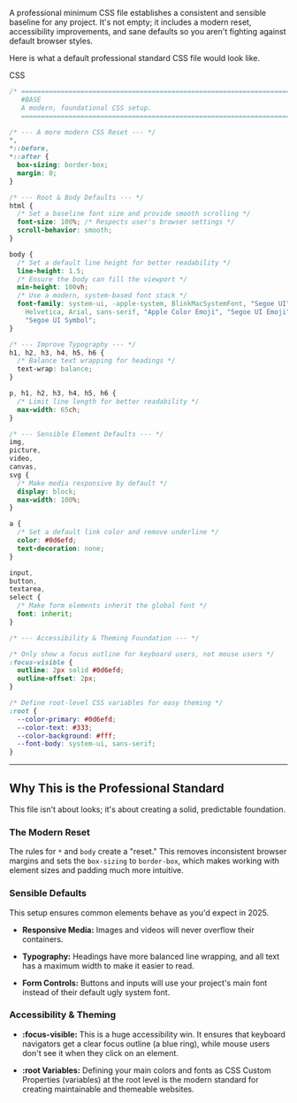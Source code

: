 A professional minimum CSS file establishes a consistent and sensible baseline for any project. It's not empty; it includes a modern reset, accessibility improvements, and sane defaults so you aren't fighting against default browser styles.

Here is what a default professional standard CSS file would look like.

CSS

```CSS
/* ==========================================================================
   #BASE
   A modern, foundational CSS setup.
   ========================================================================== */

/* --- A more modern CSS Reset --- */
*,
*::before,
*::after {
  box-sizing: border-box;
  margin: 0;
}

/* --- Root & Body Defaults --- */
html {
  /* Set a baseline font size and provide smooth scrolling */
  font-size: 100%; /* Respects user's browser settings */
  scroll-behavior: smooth;
}

body {
  /* Set a default line height for better readability */
  line-height: 1.5;
  /* Ensure the body can fill the viewport */
  min-height: 100vh;
  /* Use a modern, system-based font stack */
  font-family: system-ui, -apple-system, BlinkMacSystemFont, "Segoe UI", Roboto,
    Helvetica, Arial, sans-serif, "Apple Color Emoji", "Segoe UI Emoji",
    "Segoe UI Symbol";
}

/* --- Improve Typography --- */
h1, h2, h3, h4, h5, h6 {
  /* Balance text wrapping for headings */
  text-wrap: balance;
}

p, h1, h2, h3, h4, h5, h6 {
  /* Limit line length for better readability */
  max-width: 65ch;
}

/* --- Sensible Element Defaults --- */
img,
picture,
video,
canvas,
svg {
  /* Make media responsive by default */
  display: block;
  max-width: 100%;
}

a {
  /* Set a default link color and remove underline */
  color: #0d6efd;
  text-decoration: none;
}

input,
button,
textarea,
select {
  /* Make form elements inherit the global font */
  font: inherit;
}

/* --- Accessibility & Theming Foundation --- */

/* Only show a focus outline for keyboard users, not mouse users */
:focus-visible {
  outline: 2px solid #0d6efd;
  outline-offset: 2px;
}

/* Define root-level CSS variables for easy theming */
:root {
  --color-primary: #0d6efd;
  --color-text: #333;
  --color-background: #fff;
  --font-body: system-ui, sans-serif;
}
```

---

## Why This is the Professional Standard

This file isn't about looks; it's about creating a solid, predictable foundation.

### The Modern Reset

The rules for `*` and `body` create a "reset." This removes inconsistent browser margins and sets the `box-sizing` to `border-box`, which makes working with element sizes and padding much more intuitive.

### Sensible Defaults

This setup ensures common elements behave as you'd expect in 2025.

- **Responsive Media:** Images and videos will never overflow their containers.
    
- **Typography:** Headings have more balanced line wrapping, and all text has a maximum width to make it easier to read.
    
- **Form Controls:** Buttons and inputs will use your project's main font instead of their default ugly system font.
    

### Accessibility & Theming

- **:focus-visible:** This is a huge accessibility win. It ensures that keyboard navigators get a clear focus outline (a blue ring), while mouse users don't see it when they click on an element.
    
- **:root Variables:** Defining your main colors and fonts as CSS Custom Properties (variables) at the root level is the modern standard for creating maintainable and themeable websites.